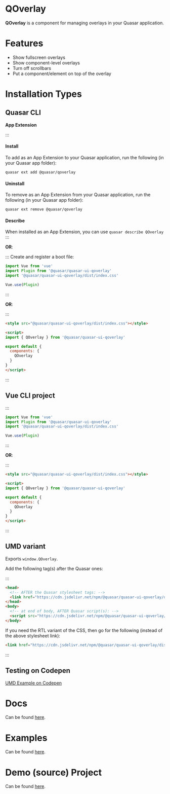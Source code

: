 QOverlay
===

**QOverlay** is a component for managing overlays in your Quasar application.

# Features
- Show fullscreen overlays
- Show component-level overlays
- Turn off scrollbars
- Put a component/element on top of the overlay

# Installation Types

## Quasar CLI

**App Extension**

:::
#### Install

To add as an App Extension to your Quasar application, run the following (in your Quasar app folder):
```
quasar ext add @quasar/qoverlay
```

#### Uninstall

To remove as an App Extension from your Quasar application, run the following (in your Quasar app folder):
```
quasar ext remove @quasar/qoverlay
```

#### Describe
When installed as an App Extension, you can use `quasar describe QOverlay`
:::

**OR**:

:::
Create and register a boot file:

```js
import Vue from 'vue'
import Plugin from '@quasar/quasar-ui-qoverlay'
import '@quasar/quasar-ui-qoverlay/dist/index.css'

Vue.use(Plugin)
```
:::

**OR**:

:::
```html
<style src="@quasar/quasar-ui-qoverlay/dist/index.css"></style>

<script>
import { QOverlay } from '@quasar/quasar-ui-qoverlay'

export default {
  components: {
    QOverlay
  }
}
</script>
```
:::

## Vue CLI project

:::
```js
import Vue from 'vue'
import Plugin from '@quasar/quasar-ui-qoverlay'
import '@quasar/quasar-ui-qoverlay/dist/index.css'

Vue.use(Plugin)
```
:::

**OR**:

:::
```html
<style src="@quasar/quasar-ui-qoverlay/dist/index.css"></style>

<script>
import { QOverlay } from '@quasar/quasar-ui-qoverlay'

export default {
  components: {
    QOverlay
  }
}
</script>
```
:::

## UMD variant

Exports `window.QOverlay`.

Add the following tag(s) after the Quasar ones:

:::
```html
<head>
  <!-- AFTER the Quasar stylesheet tags: -->
  <link href="https://cdn.jsdelivr.net/npm/@quasar/quasar-ui-qoverlay/dist/index.min.css" rel="stylesheet" type="text/css">
</head>
<body>
  <!-- at end of body, AFTER Quasar script(s): -->
  <script src="https://cdn.jsdelivr.net/npm/@quasar/quasar-ui-qoverlay/dist/index.umd.min.js"></script>
</body>
```
If you need the RTL variant of the CSS, then go for the following (instead of the above stylesheet link):
```html
<link href="https://cdn.jsdelivr.net/npm/@quasar/quasar-ui-qoverlay/dist/index.rtl.min.css" rel="stylesheet" type="text/css">
```
:::

## Testing on Codepen
[UMD Example on Codepen](https://codepen.io/Hawkeye64/pen/wvBKVNB)

# Docs
Can be found [here](https://quasarframework.github.io/quasar-ui-qoverlay).

# Examples
Can be found [here](https://quasarframework.github.io/quasar-ui-qoverlay/examples).

# Demo (source) Project
Can be found [here](https://github.com/quasarframework/quasar-ui-qoverlay/tree/master/demo).

~~~
